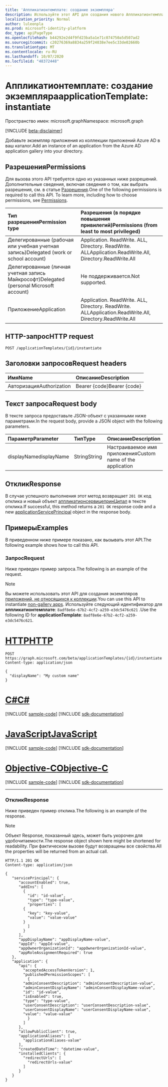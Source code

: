 ```yaml
---
title: 'Аппликатионтемплате: создание экземпляра'
description: Используйте этот API для создания нового Аппликатионтемплате
localization_priority: Normal
author: luleonpla
ms.prod: microsoft-identity-platform
doc_type: apiPageType
ms.openlocfilehash: b44292e2d4f9fd23ba5a1e71c074750a5d507ad2
ms.sourcegitcommit: c20276369a8834a259f24038e7ee5c33de02660b
ms.translationtype: MT
ms.contentlocale: ru-RU
ms.lasthandoff: 10/07/2020
ms.locfileid: "48372448"
---
```

# <a name="applicationtemplate-instantiate"></a><span data-ttu-id="27d58-103">Аппликатионтемплате: создание экземпляра</span><span class="sxs-lookup"><span data-stu-id="27d58-103">applicationTemplate: instantiate</span></span>

<span data-ttu-id="27d58-104">Пространство имен: microsoft.graph</span><span class="sxs-lookup"><span data-stu-id="27d58-104">Namespace: microsoft.graph</span></span>

[!INCLUDE [beta-disclaimer](../../includes/beta-disclaimer.md)]

<span data-ttu-id="27d58-105">Добавьте экземпляр приложения из коллекции приложений Azure AD в ваш каталог.</span><span class="sxs-lookup"><span data-stu-id="27d58-105">Add an instance of an application from the Azure AD application gallery into your directory.</span></span>

## <a name="permissions"></a><span data-ttu-id="27d58-106">Разрешения</span><span class="sxs-lookup"><span data-stu-id="27d58-106">Permissions</span></span>

<span data-ttu-id="27d58-p101">Для вызова этого API требуется одно из указанных ниже разрешений. Дополнительные сведения, включая сведения о том, как выбрать разрешения, см. в статье [Разрешения](/graph/permissions-reference).</span><span class="sxs-lookup"><span data-stu-id="27d58-p101">One of the following permissions is required to call this API. To learn more, including how to choose permissions, see [Permissions](/graph/permissions-reference).</span></span>

| <span data-ttu-id="27d58-109">Тип разрешения</span><span class="sxs-lookup"><span data-stu-id="27d58-109">Permission type</span></span>                        | <span data-ttu-id="27d58-110">Разрешения (в порядке повышения привилегий)</span><span class="sxs-lookup"><span data-stu-id="27d58-110">Permissions (from least to most privileged)</span></span> |
|:---------------------------------------|:--------------------------------------------|
| <span data-ttu-id="27d58-111">Делегированные (рабочая или учебная учетная запись)</span><span class="sxs-lookup"><span data-stu-id="27d58-111">Delegated (work or school account)</span></span>     | <span data-ttu-id="27d58-112">Application. ReadWrite. ALL, Directory. ReadWrite. ALL</span><span class="sxs-lookup"><span data-stu-id="27d58-112">Application.ReadWrite.All, Directory.ReadWrite.All</span></span> |
| <span data-ttu-id="27d58-113">Делегированные (личная учетная запись Майкрософт)</span><span class="sxs-lookup"><span data-stu-id="27d58-113">Delegated (personal Microsoft account)</span></span> | <span data-ttu-id="27d58-114">Не поддерживается.</span><span class="sxs-lookup"><span data-stu-id="27d58-114">Not supported.</span></span> |
| <span data-ttu-id="27d58-115">Приложение</span><span class="sxs-lookup"><span data-stu-id="27d58-115">Application</span></span>                            | <span data-ttu-id="27d58-116">Application. ReadWrite. ALL, Directory. ReadWrite. ALL</span><span class="sxs-lookup"><span data-stu-id="27d58-116">Application.ReadWrite.All, Directory.ReadWrite.All</span></span> |

## <a name="http-request"></a><span data-ttu-id="27d58-117">HTTP-запрос</span><span class="sxs-lookup"><span data-stu-id="27d58-117">HTTP request</span></span>

<!-- { "blockType": "ignored" } -->

```http
POST /applicationTemplates/{id}/instantiate
```

## <a name="request-headers"></a><span data-ttu-id="27d58-118">Заголовки запросов</span><span class="sxs-lookup"><span data-stu-id="27d58-118">Request headers</span></span>

| <span data-ttu-id="27d58-119">Имя</span><span class="sxs-lookup"><span data-stu-id="27d58-119">Name</span></span>          | <span data-ttu-id="27d58-120">Описание</span><span class="sxs-lookup"><span data-stu-id="27d58-120">Description</span></span>   |
|:--------------|:--------------|
| <span data-ttu-id="27d58-121">Авторизация</span><span class="sxs-lookup"><span data-stu-id="27d58-121">Authorization</span></span> | <span data-ttu-id="27d58-122">Bearer {code}</span><span class="sxs-lookup"><span data-stu-id="27d58-122">Bearer {code}</span></span> |

## <a name="request-body"></a><span data-ttu-id="27d58-123">Текст запроса</span><span class="sxs-lookup"><span data-stu-id="27d58-123">Request body</span></span>

<span data-ttu-id="27d58-124">В тексте запроса предоставьте JSON-объект с указанными ниже параметрами.</span><span class="sxs-lookup"><span data-stu-id="27d58-124">In the request body, provide a JSON object with the following parameters.</span></span>

| <span data-ttu-id="27d58-125">Параметр</span><span class="sxs-lookup"><span data-stu-id="27d58-125">Parameter</span></span>    | <span data-ttu-id="27d58-126">Тип</span><span class="sxs-lookup"><span data-stu-id="27d58-126">Type</span></span>        | <span data-ttu-id="27d58-127">Описание</span><span class="sxs-lookup"><span data-stu-id="27d58-127">Description</span></span> |
|:-------------|:------------|:------------|
|<span data-ttu-id="27d58-128">displayName</span><span class="sxs-lookup"><span data-stu-id="27d58-128">displayName</span></span>|<span data-ttu-id="27d58-129">String</span><span class="sxs-lookup"><span data-stu-id="27d58-129">String</span></span>|<span data-ttu-id="27d58-130">Настраиваемое имя приложения</span><span class="sxs-lookup"><span data-stu-id="27d58-130">Custom name of the application</span></span>|

## <a name="response"></a><span data-ttu-id="27d58-131">Отклик</span><span class="sxs-lookup"><span data-stu-id="27d58-131">Response</span></span>

<span data-ttu-id="27d58-132">В случае успешного выполнения этот метод возвращает `201 OK` код отклика и новый объект [аппликатионсервицепринЦипал](../resources/applicationserviceprincipal.md) в тексте отклика.</span><span class="sxs-lookup"><span data-stu-id="27d58-132">If successful, this method returns a `201 OK` response code and a new [applicationServicePrincipal](../resources/applicationserviceprincipal.md) object in the response body.</span></span>

## <a name="examples"></a><span data-ttu-id="27d58-133">Примеры</span><span class="sxs-lookup"><span data-stu-id="27d58-133">Examples</span></span>

<span data-ttu-id="27d58-134">В приведенном ниже примере показано, как вызывать этот API.</span><span class="sxs-lookup"><span data-stu-id="27d58-134">The following example shows how to call this API.</span></span>

### <a name="request"></a><span data-ttu-id="27d58-135">Запрос</span><span class="sxs-lookup"><span data-stu-id="27d58-135">Request</span></span>

<span data-ttu-id="27d58-136">Ниже приведен пример запроса.</span><span class="sxs-lookup"><span data-stu-id="27d58-136">The following is an example of the request.</span></span>

> [!NOTE] 
> <span data-ttu-id="27d58-137">Вы можете использовать этот API для создания экземпляров [приложений, не относящихся к коллекции](/azure/active-directory/manage-apps/add-non-gallery-app).</span><span class="sxs-lookup"><span data-stu-id="27d58-137">You can use this API to instantiate [non-gallery apps](/azure/active-directory/manage-apps/add-non-gallery-app).</span></span> <span data-ttu-id="27d58-138">Используйте следующий идентификатор для **аппликатионтемплате**: `8adf8e6e-67b2-4cf2-a259-e3dc5476c621` .</span><span class="sxs-lookup"><span data-stu-id="27d58-138">Use the following ID for **applicationTemplate**: `8adf8e6e-67b2-4cf2-a259-e3dc5476c621`.</span></span>

# <a name="http"></a>[<span data-ttu-id="27d58-139">HTTP</span><span class="sxs-lookup"><span data-stu-id="27d58-139">HTTP</span></span>](#tab/http)
<!-- {
  "blockType": "request",
  "name": "applicationtemplate_instantiate"
}-->

```http
POST https://graph.microsoft.com/beta/applicationTemplates/{id}/instantiate
Content-type: application/json

{
  "displayName": "My custom name"
}
```
# <a name="c"></a>[<span data-ttu-id="27d58-140">C#</span><span class="sxs-lookup"><span data-stu-id="27d58-140">C#</span></span>](#tab/csharp)
[!INCLUDE [sample-code](../includes/snippets/csharp/applicationtemplate-instantiate-csharp-snippets.md)]
[!INCLUDE [sdk-documentation](../includes/snippets/snippets-sdk-documentation-link.md)]

# <a name="javascript"></a>[<span data-ttu-id="27d58-141">JavaScript</span><span class="sxs-lookup"><span data-stu-id="27d58-141">JavaScript</span></span>](#tab/javascript)
[!INCLUDE [sample-code](../includes/snippets/javascript/applicationtemplate-instantiate-javascript-snippets.md)]
[!INCLUDE [sdk-documentation](../includes/snippets/snippets-sdk-documentation-link.md)]

# <a name="objective-c"></a>[<span data-ttu-id="27d58-142">Objective-C</span><span class="sxs-lookup"><span data-stu-id="27d58-142">Objective-C</span></span>](#tab/objc)
[!INCLUDE [sample-code](../includes/snippets/objc/applicationtemplate-instantiate-objc-snippets.md)]
[!INCLUDE [sdk-documentation](../includes/snippets/snippets-sdk-documentation-link.md)]

---


### <a name="response"></a><span data-ttu-id="27d58-143">Отклик</span><span class="sxs-lookup"><span data-stu-id="27d58-143">Response</span></span>

<span data-ttu-id="27d58-144">Ниже приведен пример отклика.</span><span class="sxs-lookup"><span data-stu-id="27d58-144">The following is an example of the response.</span></span>

> [!NOTE]
> <span data-ttu-id="27d58-145">Объект Response, показанный здесь, может быть укорочен для удобочитаемости.</span><span class="sxs-lookup"><span data-stu-id="27d58-145">The response object shown here might be shortened for readability.</span></span> <span data-ttu-id="27d58-146">При фактическом вызове будут возвращены все свойства.</span><span class="sxs-lookup"><span data-stu-id="27d58-146">All the properties will be returned from an actual call.</span></span>

<!-- {
  "blockType": "response",
  "truncated": true,
  "@odata.type": "microsoft.graph.applicationServicePrincipal"
} -->

```http
HTTP/1.1 201 OK
Content-type: application/json

{
   "servicePrincipal": {
      "accountEnabled": true,
      "addIns": [
        {
          "id": "id-value",
          "type": "type-value",
          "properties": [
        {
          "key": "key-value",
          "value": "value-value"
        }
          ]
        }
      ],
      "appDisplayName": "appDisplayName-value",
      "appId": "appId-value",
      "appOwnerOrganizationId": "appOwnerOrganizationId-value",
      "appRoleAssignmentRequired": true
   },
   "application": {
      "api": {
        "acceptedAccessTokenVersion": 1,
        "publishedPermissionScopes": [
          {
        "adminConsentDescription": "adminConsentDescription-value",
        "adminConsentDisplayName": "adminConsentDisplayName-value",
        "id": "id-value",
        "isEnabled": true,
        "type": "type-value",
        "userConsentDescription": "userConsentDescription-value",
        "userConsentDisplayName": "userConsentDisplayName-value",
        "value": "value-value"
          }
        ]
      },
      "allowPublicClient": true,
      "applicationAliases": [
        "applicationAliases-value"
      ],
      "createdDateTime": "datetime-value",
      "installedClients": {
        "redirectUrls": [
          "redirectUrls-value"
        ]
      }
   }
}
```

<!-- uuid: 16cd6b66-4b1a-43a1-adaf-3a886856ed98
2019-02-04 14:57:30 UTC -->
<!-- {
  "type": "#page.annotation",
  "description": "applicationTemplate: instantiate",
  "keywords": "",
  "section": "documentation",
  "tocPath": ""
}-->
